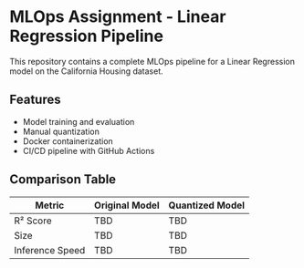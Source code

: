# MLOps Assignment - Linear Regression Pipeline

This repository contains a complete MLOps pipeline for a Linear Regression model on the California Housing dataset.

## Features
- Model training and evaluation
- Manual quantization
- Docker containerization
- CI/CD pipeline with GitHub Actions

## Comparison Table

| Metric | Original Model | Quantized Model |
|--------|---------------|-----------------|
| R² Score | TBD | TBD |
| Size | TBD | TBD |
| Inference Speed | TBD | TBD |